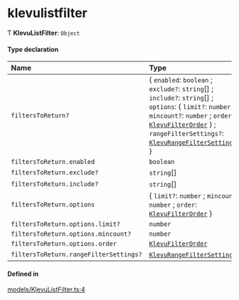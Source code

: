 # klevulistfilter
      
Ƭ **KlevuListFilter**: `Object`

#### Type declaration

| Name | Type |
| :------ | :------ |
| `filtersToReturn?` | { `enabled`: `boolean` ; `exclude?`: `string`[] ; `include?`: `string`[] ; `options`: { `limit?`: `number` ; `mincount?`: `number` ; `order`: [`KlevuFilterOrder`](enums/KlevuFilterOrder.md)  } ; `rangeFilterSettings?`: [`KlevuRangeFilterSettings`](klevurangefiltersettings.md)[]  } |
| `filtersToReturn.enabled` | `boolean` |
| `filtersToReturn.exclude?` | `string`[] |
| `filtersToReturn.include?` | `string`[] |
| `filtersToReturn.options` | { `limit?`: `number` ; `mincount?`: `number` ; `order`: [`KlevuFilterOrder`](enums/KlevuFilterOrder.md)  } |
| `filtersToReturn.options.limit?` | `number` |
| `filtersToReturn.options.mincount?` | `number` |
| `filtersToReturn.options.order` | [`KlevuFilterOrder`](enums/KlevuFilterOrder.md) |
| `filtersToReturn.rangeFilterSettings?` | [`KlevuRangeFilterSettings`](klevurangefiltersettings.md)[] |

#### Defined in

[models/KlevuListFilter.ts:4](https://github.com/klevultd/frontend-sdk/blob/58d63d7/packages/klevu-core/src/models/KlevuListFilter.ts#L4)

